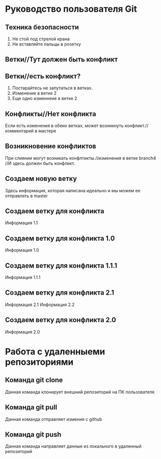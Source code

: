 # Руководство пользователя Git
## Техника безопасности 
1. Не стой под стрелой крана
2. Не вставляйте пальцы в розетку

## Ветки//Тут должен быть конфликт
## Ветки//есть конфликт?
1. Постарайтесь не запутаться в ветках.
2. Изменение в ветке 2
3. Еще одно изменнеие в ветке 2

## Конфликты//Нет конфликта
Если есть изменения в обеих ветках, может возникнуть конфликт.//комментарий в мастере
## Возникновение конфликтов
При слиянии могут возникать конфлтикты.//изменения в ветке branch4
//И здесь должен быть конфликт.

## Создаем новую ветку

Здесь информация, которая написана идеально и мы можем ее отправлять в master

## Создаем ветку для конфликта

Информация 1.1

## Создаем ветку для конфликта 1.0
Информация 1.0

## Создаем ветку для конфликта 1.1.1

Информация 1.1.1

## Создаем ветку для конфликта 2.1

Информация 2.1
Информация 2.2
## Создаем ветку для конфликта 2.0

Информация 2.0

# Работа с удаленныеми репозиториями
## Команда git clone

Данная команда клонирует внешний репозиторий на ПК пользователя

## Команда git pull

Данная команда отправляет измения с github

## Команда git push

Данная команда направляет данные из локального в удаленный репозиторий
